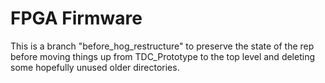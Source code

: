 # FPGA Firmware

This is a branch "before_hog_restructure" to preserve the state of the rep before moving things up from TDC_Prototype to the top level and deleting some hopefully unused older directories.
